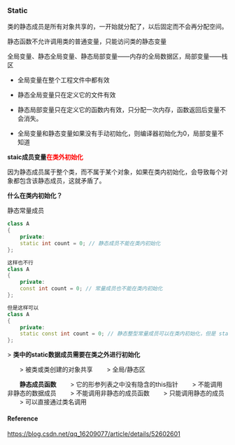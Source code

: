### Static

类的静态成员是所有对象共享的，一开始就分配了，以后固定而不会再分配空间。

静态函数不允许调用类的普通变量，只能访问类的静态变量

全局变量、静态全局变量、静态局部变量——内存的全局数据区，局部变量——栈区

- 全局变量在整个工程文件中都有效

- 静态全局变量只在定义它的文件有效

- 静态局部变量只在定义它的函数内有效，只分配一次内存，函数返回后变量不会消失。

- 全局变量和静态变量如果没有手动初始化，则编译器初始化为0，局部变量不知道

  

**staic成员变量<font color='red'>在类外初始化</font>**

因为静态成员属于整个类，而不属于某个对象，如果在类内初始化，会导致每个对象都包含该静态成员，这就矛盾了。

**什么在类内初始化？**

静态常量成员

```c++
class A
{
	private:
	static int count = 0; // 静态成员不能在类内初始化
};

这样也不行
class A
{
	private:
	const int count = 0; // 常量成员也不能在类内初始化
};

但是这样可以
class A
{
	private:
	static const int count = 0; // 静态整型常量成员可以在类内初始化，但是 static const float count就不行了
};
```



\> **类中的static数据成员需要在类之外进行初始化**

　　> 被类或类创建的对象共享
　　> 全局/静态区

　　**静态成员函数**
　　> 它的形参列表之中没有隐含的this指针
　　> 不能调用非静态的数据成员
　　> 不能调用非静态的成员函数
　　> 只能调用静态的成员
　　> 可以直接通过类名调用



#### Reference

https://blog.csdn.net/qq_16209077/article/details/52602601